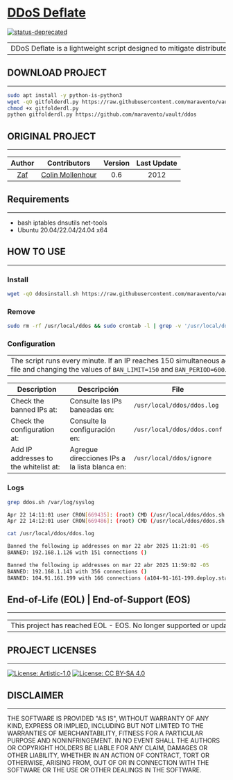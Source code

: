 # [DDoS Deflate](https://www.maravento.com)

[![status-deprecated](https://img.shields.io/badge/status-deprecated-red.svg)](https://github.com/maravento/vault)

<!-- markdownlint-disable MD033 -->

<table>
  <tr>
    <td style="width: 50%; white-space: nowrap;">
        DDoS Deflate is a lightweight script designed to mitigate distributed denial of service (DDoS) attacks on Linux servers by monitoring the number of active connections per IP address. IP addresses that exceed a predefined threshold will be blocked, reducing the load caused by malicious traffic.
    </td>
    <td style="width: 50%; white-space: nowrap;">
        DDoS Deflate es un script liviano, diseñado para mitigar ataques de denegación de servicio distribuido (DDoS) en servidores Linux al monitorear la cantidad de conexiones activas por dirección IP. Las IP que excedan un umbral predefinido serán bloqueadas, reduciendo la carga causada por el tráfico malicioso.
    </td>
  </tr>
</table>

## DOWNLOAD PROJECT

---

```bash
sudo apt install -y python-is-python3
wget -qO gitfolderdl.py https://raw.githubusercontent.com/maravento/vault/master/scripts/python/gitfolderdl.py
chmod +x gitfolderdl.py
python gitfolderdl.py https://github.com/maravento/vault/ddos
```

## ORIGINAL PROJECT

---

| Author | Contributors | Version | Last Update |
| :----: | :----: | :----: | :----: |
| [Zaf](mailto:zaf@vsnl.com) | [Colin Mollenhour](mailto:colin@mollenhour.com) | 0.6 | 2012 |

## Requirements

---

- bash iptables dnsutils net-tools
- Ubuntu 20.04/22.04/24.04 x64

## HOW TO USE

---

### Install

```bash
wget -qO ddosinstall.sh https://raw.githubusercontent.com/maravento/vault/master/ddos/ddosinstall.sh && chmod +x ddosinstall.sh && sudo ./ddosinstall.sh
```

### Remove

```bash
sudo rm -rf /usr/local/ddos && sudo crontab -l | grep -v '/usr/local/ddos/ddos.sh' | sudo crontab -
```

### Configuration

<table>
  <tr>
    <td style="width: 50%; white-space: nowrap;">
        The script runs every minute. If an IP reaches 150 simultaneous active connections, it will be banned for 600 seconds (10 minutes). You can modify this behavior by editing the <code>/usr/local/ddos/ddos.conf</code> file and changing the values of <code>BAN_LIMIT=150</code> and <code>BAN_PERIOD=600</code>. By default, the IPs of the system running DDoS-Deflate are excluded from banning.
    </td>
    <td style="width: 50%; white-space: nowrap;">
        El script se ejecuta cada minuto. Si una IP alcanza 150 conexiones activas simultáneamente, será baneada durante 600 segundos (10 minutos). Puede modificar este comportamiento, editando el archivo <code>/usr/local/ddos/ddos.conf</code> y cambiando los valores de <code>BAN_LIMIT=150</code> y <code>BAN_PERIOD=600</code>. Por defecto, las IPs del sistema que ejecuta DDoS-Deflate están excluidas del baneo. 
    </td>
  </tr>
</table>

| Description | Descripción | File |
|-------------|-------------|------|
| Check the banned IPs at: | Consulte las IPs baneadas en: | `/usr/local/ddos/ddos.log` |
| Check the configuration at: | Consulte la configuración en: | `/usr/local/ddos/ddos.conf` |
| Add IP addresses to the whitelist at: | Agregue direcciones IPs a la lista blanca en: | `/usr/local/ddos/ignore` |

### Logs

```bash
grep ddos.sh /var/log/syslog

Apr 22 14:11:01 user CRON[669435]: (root) CMD (/usr/local/ddos/ddos.sh &> /dev/null)
Apr 22 14:12:01 user CRON[669486]: (root) CMD (/usr/local/ddos/ddos.sh &> /dev/null)

cat /usr/local/ddos/ddos.log

Banned the following ip addresses on mar 22 abr 2025 11:21:01 -05
BANNED: 192.168.1.126 with 151 connections ()

Banned the following ip addresses on mar 22 abr 2025 11:59:02 -05
BANNED: 192.168.1.143 with 356 connections ()
BANNED: 104.91.161.199 with 166 connections (a104-91-161-199.deploy.static.akamaitechnologies.com.)

```

## End-of-Life (EOL) | End-of-Support (EOS)

---

<table width="100%">
  <tr>
    <td style="width: 50%; white-space: nowrap;">
     This project has reached EOL - EOS. No longer supported or updated.
    </td>
    <td style="width: 50%; white-space: nowrap;">
     Este proyecto a alcanzado EOL - EOS. Ya no cuenta con soporte o actualizaciones.
    </td>
  </tr>
</table>

## PROJECT LICENSES

---

[![License: Artistic-1.0](https://img.shields.io/badge/License-Artistic%201.0-0298c3.svg)](https://github.com/maravento/vault/blob/master/ddos/LICENSE)
[![License: CC BY-SA 4.0](https://img.shields.io/badge/License-CC_BY--SA_4.0-lightgrey.svg)](https://creativecommons.org/licenses/by-sa/4.0/)

## DISCLAIMER

---

THE SOFTWARE IS PROVIDED "AS IS", WITHOUT WARRANTY OF ANY KIND, EXPRESS OR IMPLIED, INCLUDING BUT NOT LIMITED TO THE WARRANTIES OF MERCHANTABILITY, FITNESS FOR A PARTICULAR PURPOSE AND NONINFRINGEMENT. IN NO EVENT SHALL THE AUTHORS OR COPYRIGHT HOLDERS BE LIABLE FOR ANY CLAIM, DAMAGES OR OTHER LIABILITY, WHETHER IN AN ACTION OF CONTRACT, TORT OR OTHERWISE, ARISING FROM, OUT OF OR IN CONNECTION WITH THE SOFTWARE OR THE USE OR OTHER DEALINGS IN THE SOFTWARE.
